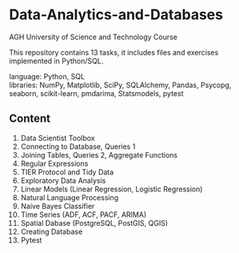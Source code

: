 # Data-Analytics-and-Databases
AGH University of Science and Technology Course  

This repository contains 13 tasks, it includes files and exercises implemented in Python/SQL.  

language: Python, SQL  
libraries: NumPy, Matplotlib, SciPy, SQLAlchemy, Pandas, Psycopg, seaborn, scikit-learn, pmdarima, Statsmodels, pytest  

## Content  
1. Data Scientist Toolbox  
2. Connecting to Database, Queries 1  
3. Joining Tables, Queries 2, Aggregate Functions  
4. Regular Expressions  
5. TIER Protocol and Tidy Data  
6. Exploratory Data Analysis  
7. Linear Models (Linear Regression, Logistic Regression)  
8. Natural Language Processing  
9. Naive Bayes Classifier  
10. Time Series (ADF, ACF, PACF, ARIMA)  
11. Spatial Dabase (PostgreSQL, PostGIS, QGIS)  
12. Creating Database  
13. Pytest
